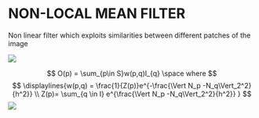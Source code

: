 # NON-LOCAL MEAN FILTER

Non linear filter which exploits similarities between different patches of the image

![](Pasted_image_20240302112646.png)

$$
O(p) = \sum_{p\in S}w(p,q)I_{q} \space where
$$
$$
\displaylines{w(p,q) = \frac{1}{Z(p)}e^{-\frac{\Vert N_p -N_q\Vert_2^2}{h^2}} \\
Z(p)= \sum_{q \in I} e^{\frac{\Vert N_p -N_q\Vert_2^2}{h^2}} }
$$
![](Pasted_image_20240302112706.png)
